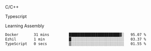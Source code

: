 <p>C/C++</p>
<p> Typescript</p>
<p>Learning Assembly</p>

<!--START_SECTION:waka-->

```txt
Docker       31 mins         ███████████████████████▓░   95.07 %
Ezhil        1 min           █░░░░░░░░░░░░░░░░░░░░░░░░   03.37 %
TypeScript   0 secs          ▒░░░░░░░░░░░░░░░░░░░░░░░░   01.55 %
```

<!--END_SECTION:waka-->
